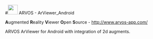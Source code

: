 #<img src="http://arvos-app.com/images/arvos_logo_rgb-weiss32.png" width=32></img> ARVOS - ArViewer_Android

<B>A</B>ugmented <B>R</B>eality <B>V</B>iewer <B>O</B>pen <B>S</B>ource -  http://www.arvos-app.com/

ARVOS ArViewer for Android with integration of 2d augments.
